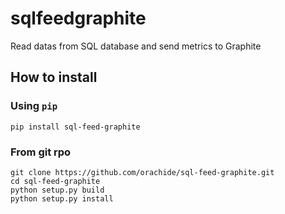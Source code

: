 # sqlfeedgraphite
Read datas from SQL database and send metrics to Graphite

## How to install

### Using ``pip``

```:sh
pip install sql-feed-graphite
```
### From git rpo

```
git clone https://github.com/orachide/sql-feed-graphite.git
cd sql-feed-graphite
python setup.py build
python setup.py install
```
